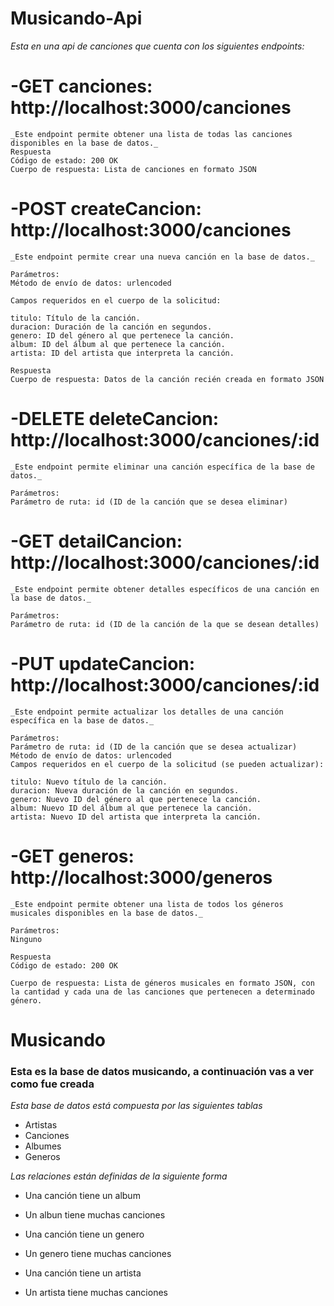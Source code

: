 # Musicando-Api

_Esta en una api de canciones que cuenta con los siguientes endpoints:_

# -GET canciones: http://localhost:3000/canciones

    _Este endpoint permite obtener una lista de todas las canciones disponibles en la base de datos._
    Respuesta
    Código de estado: 200 OK
    Cuerpo de respuesta: Lista de canciones en formato JSON

# -POST createCancion: http://localhost:3000/canciones

    _Este endpoint permite crear una nueva canción en la base de datos._

    Parámetros:
    Método de envío de datos: urlencoded

    Campos requeridos en el cuerpo de la solicitud:

    titulo: Título de la canción.
    duracion: Duración de la canción en segundos.
    genero: ID del género al que pertenece la canción.
    album: ID del álbum al que pertenece la canción.
    artista: ID del artista que interpreta la canción.

    Respuesta
    Cuerpo de respuesta: Datos de la canción recién creada en formato JSON

# -DELETE deleteCancion: http://localhost:3000/canciones/:id

    _Este endpoint permite eliminar una canción específica de la base de datos._

    Parámetros:
    Parámetro de ruta: id (ID de la canción que se desea eliminar)

# -GET detailCancion: http://localhost:3000/canciones/:id

    _Este endpoint permite obtener detalles específicos de una canción en la base de datos._

    Parámetros:
    Parámetro de ruta: id (ID de la canción de la que se desean detalles)

# -PUT updateCancion: http://localhost:3000/canciones/:id

    _Este endpoint permite actualizar los detalles de una canción específica en la base de datos._

    Parámetros:
    Parámetro de ruta: id (ID de la canción que se desea actualizar)
    Método de envío de datos: urlencoded
    Campos requeridos en el cuerpo de la solicitud (se pueden actualizar):

    titulo: Nuevo título de la canción.
    duracion: Nueva duración de la canción en segundos.
    genero: Nuevo ID del género al que pertenece la canción.
    album: Nuevo ID del álbum al que pertenece la canción.
    artista: Nuevo ID del artista que interpreta la canción.

# -GET generos: http://localhost:3000/generos

    _Este endpoint permite obtener una lista de todos los géneros musicales disponibles en la base de datos._

    Parámetros:
    Ninguno

    Respuesta
    Código de estado: 200 OK

    Cuerpo de respuesta: Lista de géneros musicales en formato JSON, con la cantidad y cada una de las canciones que pertenecen a determinado género.

# Musicando

### Esta es la base de datos musicando, a continuación vas a ver como fue creada

_Esta base de datos está compuesta por las siguientes tablas_

- Artistas
- Canciones
- Albumes
- Generos

_Las relaciones están definidas de la siguiente forma_

- Una canción tiene un album
- Un albun tiene muchas canciones

- Una canción tiene un genero
- Un genero tiene muchas canciones

- Una canción tiene un artista
- Un artista tiene muchas canciones
